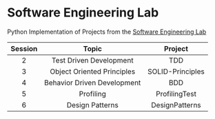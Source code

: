 # Software Engineering Lab
Python Implementation of Projects from the [Software Engineering Lab](https://github.com/ssc-public/Software-Engineering-Lab/)

| Session | Topic | Project |
| :-----: | :---: | :-----: |
| 2 | Test Driven Development | TDD |
| 3 | Object Oriented Principles | SOLID-Principles |
| 4 | Behavior Driven Development | BDD |
| 5 | Profiling | ProfilingTest |
| 6 | Design Patterns | DesignPatterns |
